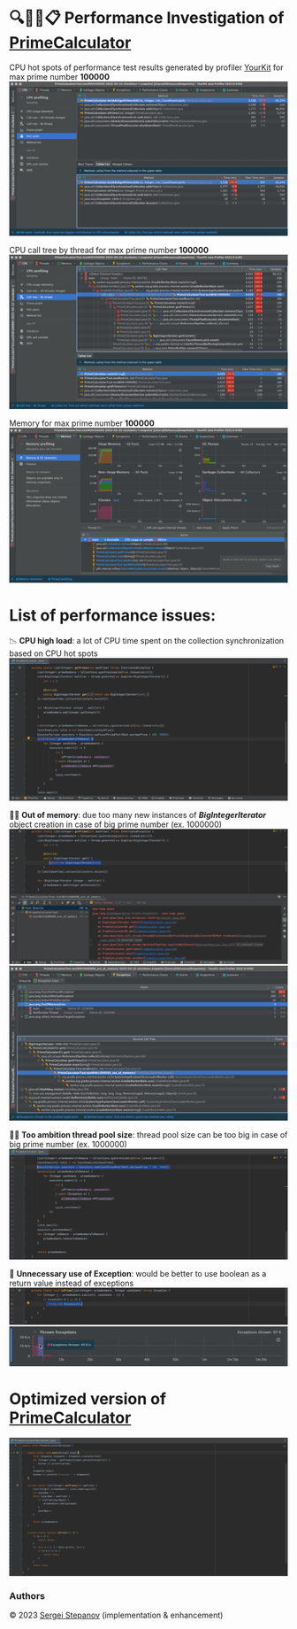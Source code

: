 🔍🕵️‍♂️📋️ **Performance Investigation** of  [PrimeCalculator](https://github.com/hibissscus/performance/blob/master/src/main/java/PrimeCalculator.java)
=================================

CPU hot spots of performance test results generated by profiler [YourKit](https://www.yourkit.com/java/profiler/) for max prime number **100000**
![100000_cpu_hot_spots.png](profiler%2F100000_cpu_hot_spots.png)

CPU call tree by thread for max prime number **100000**
![100000_cpu_call_tree.png](profiler%2F100000_cpu_call_tree.png)

Memory for max prime number **100000**
![100000_memory.png](profiler%2F100000_memory.png)

List of performance issues:
=================================
📉 **CPU high load**: a lot of CPU time spent on the collection synchronization based on CPU hot spots ![synchronized_list.png](profiler%2Fsynchronized_list.png)

🧠💥 **Out of memory**: due too many new instances of ***BigIntegerIterator*** object creation in case of big prime number (ex. 1000000) ![big_integer_iterator_out_of_memory.png](profiler%2Fbig_integer_iterator_out_of_memory.png) ![out_of_memory.png](profiler%2Fout_of_memory.png)

🏋️‍♂️ **Too ambition thread pool size**: thread pool size can be too big in case of big prime number (ex. 1000000) ![ambitious_thread_pool.png](profiler%2Fambitious_thread_pool.png)

🚨 **Unnecessary use of Exception**: would be better to use boolean as a return value instead of exceptions
![exception.png](profiler%2Fexception.png)
![thrown_exception.png](profiler%2Fthrown_exception.png)

Optimized version of [PrimeCalculator](https://github.com/hibissscus/performance/blob/master/src/main/java/PrimeCalculatorOptimized.java)
=================================
![prime_calculator_optimized.png](profiler%2Fprime_calculator_optimized.png)


### Authors

© 2023 [Sergei Stepanov](https://github.com/hibissscus) (implementation & enhancement)
